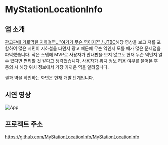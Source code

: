 # MyStationLocationInfo

## **앱 소개**

[광고판에 가로막힌 지하철역…"여기가 무슨 역이지?" / JTBC](https://www.youtube.com/watch?v=hrA4JdGz6gY)해당 영상을 보고 저를 포함하여 많은 시민이 지하철을 타면서 광고 때문에 무슨 역인지 모를 때가 많은 문제점을 파악했습니다.
작은 스텝에 MVP로 사용자가 안내판을 보지 않고도 현재 무슨 역인지 알 수 있다면 편리할 것 같다고 생각했습니다.
사용자가 위치 정보 허용 여부를 물어본 후 동의 시 해당 위치 정보에서 가장 가까운 역을 알려줍니다.

결과 역을 확인하는 화면은 현재 개발 단계입니다.

## **시연 영상**

![App](https://user-images.githubusercontent.com/69107255/157674412-b8182bb2-a412-48d0-9064-1944449d2d59.gif)


## **프로젝트 주소**

https://github.com/MyStationLocationInfo/MyStationLocationInfo
